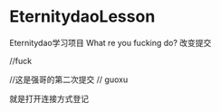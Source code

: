 # EternitydaoLesson
Eternitydao学习项目
What re you fucking do?
改变提交


//fuck


//这是强哥的第二次提交
// guoxu 


就是打开连接方式登记


